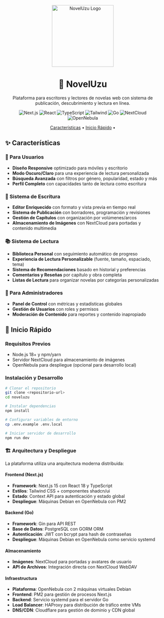 <div align="center">
  <img src="/public/placeholder.png" alt="NovelUzu Logo" width="200" height="auto" />
  <h1>📖 NovelUzu</h1>
  <p>Plataforma para escritores y lectores de novelas web con sistema de publicación, descubrimiento y lectura en línea.</p>
  
  <p>
    <img src="https://img.shields.io/badge/Next.js-15.2.4-black?logo=next.js" alt="Next.js" />
    <img src="https://img.shields.io/badge/React-18.0.0-blue?logo=react" alt="React" />
    <img src="https://img.shields.io/badge/TypeScript-5.x-blue?logo=typescript" alt="TypeScript" />
    <img src="https://img.shields.io/badge/Tailwind-3.4.17-38bdf8?logo=tailwindcss" alt="Tailwind" />
    <img src="https://img.shields.io/badge/Go-1.21+-00ADD8?logo=go" alt="Go" />
    <img src="https://img.shields.io/badge/NextCloud-0082C9?logo=nextcloud" alt="NextCloud" />
    <img src="https://img.shields.io/badge/OpenNebula-C12D87?logo=opennebula" alt="OpenNebula" />
  </p>
  
  <p>
    <a href="#caracteristicas">Características</a> •
    <a href="#inicio-rapido">Inicio Rápido</a> •
  </p>
</div>

<h2 id="caracteristicas">✨ Características</h2>

### 👥 Para Usuarios
- **Diseño Responsive** optimizado para móviles y escritorio
- **Modo Oscuro/Claro** para una experiencia de lectura personalizada
- **Búsqueda Avanzada** con filtros por género, popularidad, estado y más
- **Perfil Completo** con capacidades tanto de lectura como escritura

### 📝 Sistema de Escritura
- **Editor Enriquecido** con formato y vista previa en tiempo real
- **Sistema de Publicación** con borradores, programación y revisiones
- **Gestión de Capítulos** con organización por volúmenes/arcos
- **Almacenamiento de Imágenes** con NextCloud para portadas y contenido multimedia

### 📚 Sistema de Lectura
- **Biblioteca Personal** con seguimiento automático de progreso
- **Experiencia de Lectura Personalizable** (fuente, tamaño, espaciado, tema)
- **Sistema de Recomendaciones** basado en historial y preferencias
- **Comentarios y Reseñas** por capítulo y obra completa
- **Listas de Lectura** para organizar novelas por categorías personalizadas

### 👑 Para Administradores
- **Panel de Control** con métricas y estadísticas globales
- **Gestión de Usuarios** con roles y permisos
- **Moderación de Contenido** para reportes y contenido inapropiado

<h2 id="inicio-rapido">🚀 Inicio Rápido</h2>

### Requisitos Previos
- Node.js 18+ y npm/yarn
- Servidor NextCloud para almacenamiento de imágenes
- OpenNebula para despliegue (opcional para desarrollo local)

### Instalación y Desarrollo

```bash
# Clonar el repositorio
git clone <repositorio-url>
cd noveluzu

# Instalar dependencias
npm install

# Configurar variables de entorno
cp .env.example .env.local

# Iniciar servidor de desarrollo
npm run dev
```

### 🏗️ Arquitectura y Despliegue

La plataforma utiliza una arquitectura moderna distribuida:

#### Frontend (Next.js)
- **Framework**: Next.js 15 con React 18 y TypeScript
- **Estilos**: Tailwind CSS + componentes shadcn/ui
- **Estado**: Context API para autenticación y estado global
- **Despliegue**: Máquinas Debian en OpenNebula con PM2

#### Backend (Go)
- **Framework**: Gin para API REST
- **Base de Datos**: PostgreSQL con GORM ORM
- **Autenticación**: JWT con bcrypt para hash de contraseñas
- **Despliegue**: Máquinas Debian en OpenNebula como servicio systemd

#### Almacenamiento
- **Imágenes**: NextCloud para portadas y avatares de usuario
- **API de Archivos**: Integración directa con NextCloud WebDAV

#### Infraestructura
- **Plataforma**: OpenNebula con 2 máquinas virtuales Debian
- **Frontend**: PM2 para gestión de procesos Next.js
- **Backend**: Servicio systemd para el servidor Go
- **Load Balancer**: HAProxy para distribución de tráfico entre VMs
- **DNS/CDN**: Cloudflare para gestión de dominio y CDN global